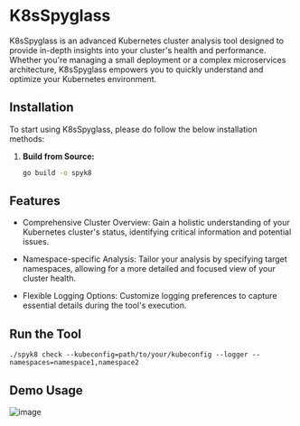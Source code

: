 # K8sSpyglass

K8sSpyglass is an advanced Kubernetes cluster analysis tool designed to provide in-depth insights into your cluster's health and performance. Whether you're managing a small deployment or a complex microservices architecture, K8sSpyglass empowers you to quickly understand and optimize your Kubernetes environment.

## Installation

To start using K8sSpyglass, please do follow the below installation methods:

1. **Build from Source:**
   ```bash
   go build -o spyk8
    ```

 ## Features
- Comprehensive Cluster Overview:
Gain a holistic understanding of your Kubernetes cluster's status, identifying critical information and potential issues.

- Namespace-specific Analysis:
Tailor your analysis by specifying target namespaces, allowing for a more detailed and focused view of your cluster health.

- Flexible Logging Options:
Customize logging preferences to capture essential details during the tool's execution.      

 ## Run the Tool
 ```
./spyk8 check --kubeconfig=path/to/your/kubeconfig --logger --namespaces=namespace1,namespace2
 ```

## Demo Usage
![image](https://github.com/satyazzz123/K8sSpyglass/assets/105061492/ad82355b-1b6f-4619-809c-6362563bd8ee)
